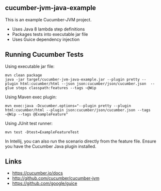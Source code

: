 ## cucumber-jvm-java-example

This is an example Cucumber-JVM project.

* Uses Java 8 lambda step definitions
* Packages tests into executable jar file
* Uses Guice dependency injection

## Running Cucumber Tests

Using executable jar file:
```
mvn clean package
java -jar target/cucumber-jvm-java-example.jar --plugin pretty --plugin html:cucumber/html --json json:cucumber/json/cucumber.json  --glue steps classpath:features --tags ~@Wip
```

Using Maven exec plugin:
```
mvn exec:java -Dcucumber.options="--plugin pretty --plugin html:cucumber/html --plugin json:cucumber/json/cucumber.json --tags ~@Wip --tags @ExampleFeature"
```

Using JUnit test runner:
```
mvn test -Dtest=ExampleFeatureTest
```

In Intellij, you can also run the scenario directly from the feature file. Ensure you have the Cucumber Java 
plugin installed.

## Links

* https://cucumber.io/docs
* http://github.com/cucumber/cucumber-jvm
* https://github.com/google/guice


